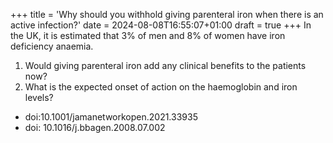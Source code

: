 +++
title = 'Why should you withhold giving parenteral iron when there is an active infection?'
date = 2024-08-08T16:55:07+01:00
draft = true
+++
In the UK, it is estimated that 3% of men and 8% of women have iron deficiency anaemia.
1. Would giving parenteral iron add any clinical benefits to the patients now?
2. What is the expected onset of action on the haemoglobin and iron levels?
- doi:10.1001/jamanetworkopen.2021.33935
- doi: 10.1016/j.bbagen.2008.07.002